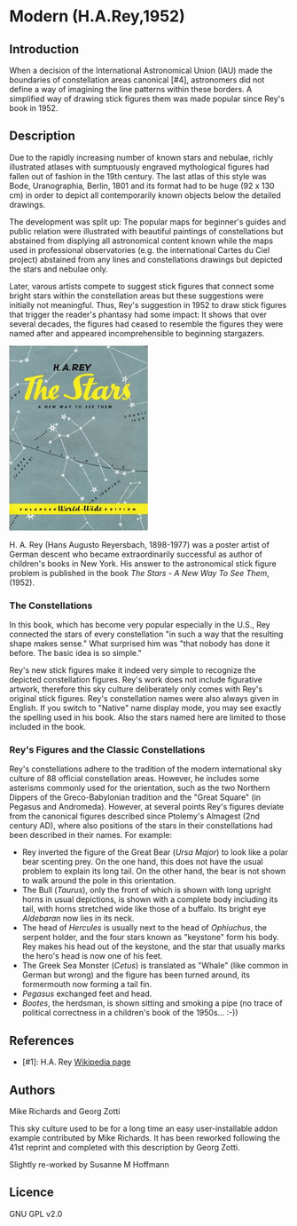 # Modern (H.A.Rey,1952)

## Introduction

When a decision of the International Astronomical Union (IAU) made the boundaries of constellation areas canonical [#4], astronomers did not define a way of imagining the line patterns within these borders. A simplified way of drawing stick figures them was made popular since Rey's book in 1952.

## Description

Due to the rapidly increasing number of known stars and nebulae, richly illustrated atlases with sumptuously engraved mythological figures had fallen out of fashion in the 19th century. The last atlas of this style was Bode, Uranographia, Berlin, 1801 and its format had to be huge (92 x 130 cm) in order to depict all contemporarily known objects below the detailed drawings. 

The development was split up: The popular maps for beginner's guides and public relation were illustrated with beautiful paintings of constellations but abstained from displying all astronomical content known while the maps used in professional observatories (e.g. the international Cartes du Ciel project) abstained from any lines and constellations drawings but depicted the stars and nebulae only. 

Later, varous artists compete to suggest stick figures that connect some bright stars within the constellation areas but these suggestions were initially not meaningful. Thus, Rey's suggestion in 1952 to draw stick figures that trigger the reader's phantasy had some impact: It shows that over several decades, the figures had ceased to resemble the figures they were named after and appeared incomprehensible to beginning stargazers.

![Rey Cover](Rey_cover.webp)

H. A. Rey (Hans Augusto Reyersbach, 1898-1977) was a poster artist of German descent who became extraordinarily successful as author of children's books in New York. His answer to the astronomical stick figure problem is published in the book _The Stars - A New Way To See Them_, (1952).

### The Constellations

In this book, which has become very popular especially in the U.S., Rey connected the stars of every constellation "in such a way that the resulting shape makes sense." What surprised him was "that nobody has done it before. The basic idea is so simple." 

Rey's new stick figures make it indeed very simple to recognize the depicted constellation figures. Rey's work does not include figurative artwork, therefore this sky culture deliberately only comes with Rey's original stick figures. Rey's constellation names were also always given in English. If you switch to "Native" name display mode, you may see exactly the spelling used in his book. Also the stars named here are limited to those included in the book.

### Rey's Figures and the Classic Constellations

Rey's constellations adhere to the tradition of the modern international sky culture of 88 official constellation areas. However, he includes some asterisms commonly used for the orientation, such as the two Northern Dippers of the Greco-Babylonian tradition and the "Great Square" (in Pegasus and Andromeda). However, at several points Rey's figures deviate from the canonical figures described since Ptolemy's Almagest (2nd century AD), where also positions of the stars in their constellations had been described in their names. For example:

 * Rey inverted the figure of the Great Bear (_Ursa Major_) to look like a polar bear scenting prey. On the one hand, this does not have the usual problem to explain its long tail. On the other hand, the bear is not shown to walk around the pole in this orientation.
 * The Bull (_Taurus_), only the front of which is shown with long upright horns in usual depictions, is shown with a complete body including its tail, with horns stretched wide like those of a buffalo. Its bright eye _Aldebaran_ now lies in its neck.
 * The head of _Hercules_ is usually next to the head of _Ophiuchus_, the serpent holder, and the four stars known as "keystone" form his body. Rey makes his head out of the keystone, and the star that usually marks the hero's head is now one of his feet.
 * The Greek Sea Monster (_Cetus_) is translated as "Whale" (like common in German but wrong) and the figure has been turned around, its formermouth now forming a tail fin.
 * _Pegasus_ exchanged feet and head.
 * _Bootes_, the herdsman, is shown sitting and smoking a pipe (no trace of political correctness in a children's book of the 1950s... :-))

## References

 - [#1]: H.A. Rey [Wikipedia page](http://en.wikipedia.org/wiki/H._A._Rey)

## Authors

Mike Richards and Georg Zotti

This sky culture used to be for a long time an easy user-installable addon example contributed by Mike Richards. It has been reworked following the 41st reprint and completed with this description by Georg Zotti.

Slightly re-worked by Susanne M Hoffmann 

## Licence

GNU GPL v2.0
